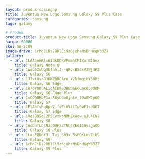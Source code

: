 ```yaml
---
layout: produk-casinghp
title: Juventus New Logo Samsung Galaxy S9 Plus Case
categories: samsung
tags: galaxy

# Produk
product-title: Juventus New Logo Samsung Galaxy S9 Plus Case
harga: 90000
sku: hn-5189
image-drive: 1rMdCiDs20HlEi9z6jxhrNsDhHXqW33Z7
gallery:
  - url: 1LAA5nERlx61dkDDKVPmmhCM1XurB1Gex
    title: Galaxy Note 8
  - url: 1WqL52wUq4bfnhlJ--qKvsB53kV3Wj4P2
    title: Galaxy S6
  - url: 1JIvtUva93KKZ0RCAru_Y2kfmqiHY3HMt
    title: Galaxy S6 Edge
  - url: 1n7or0DuALicACDm930BDa6GLmc059UOM
    title: Galaxy S6 Edge Plus
  - url: 1mO090RbF1arR8yU0mGjnlv_l9w8W2pG0
    title: Galaxy S7
  - url: 1FlAefsHq6ps7jfvFiHYflIpSwF1sbGG7
    title: Galaxy S7 Edge
  - url: 1Vq5B95qC2P5CvtxoNRMZXAow_uJL4CNl
    title: Galaxy S8
  - url: 1ncDnTLbsNJc0UFzZTNU4YE611GvsgaOG
    title: Galaxy S8 Plus
  - url: 1LasFQDdY3-_Tej_Sh3xL5sPOKLnvZib9
    title: Galaxy S9
  - url: 1rMdCiDs20HlEi9z6jxhrNsDhHXqW33Z7
    title: Galaxy S9 Plus
---
```

